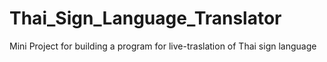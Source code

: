 # Thai_Sign_Language_Translator

Mini Project for building a program for live-traslation of Thai sign language
